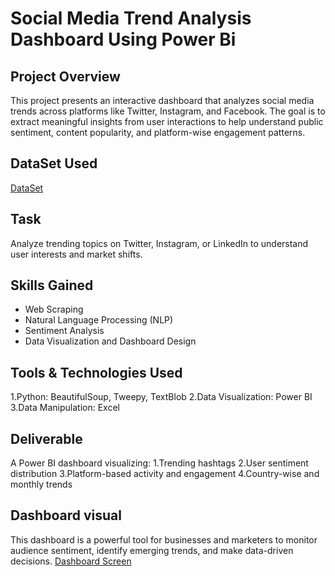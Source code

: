 # Social Media Trend Analysis Dashboard Using Power Bi
## Project Overview
This project presents an interactive dashboard that analyzes social media trends across platforms like Twitter, Instagram, and Facebook. The goal is to extract meaningful insights from user interactions to help understand public sentiment, content popularity, and platform-wise engagement patterns.

## DataSet Used
<a href= "https://github.com/sohail06015/FUTURE_DS_01/blob/main/sentimentdataset.csv"> DataSet </a>

## Task
Analyze trending topics on Twitter, Instagram, or LinkedIn to understand user interests and market shifts.

## Skills Gained
- Web Scraping
- Natural Language Processing (NLP)
- Sentiment Analysis
- Data Visualization and Dashboard Design

## Tools & Technologies Used
 1.Python: BeautifulSoup, Tweepy, TextBlob
 2.Data Visualization: Power BI
 3.Data Manipulation: Excel

## Deliverable
 A Power BI dashboard visualizing:
 1.Trending hashtags
 2.User sentiment distribution
 3.Platform-based activity and engagement
 4.Country-wise and monthly trends

 ## Dashboard visual
 This dashboard is a powerful tool for businesses and marketers to monitor audience sentiment, identify emerging trends, and make data-driven decisions.
 <a href="https://github.com/sohail06015/FUTURE_DS_01/blob/main/Screenshot%202025-06-01%20165606.png"> Dashboard Screen </a>
